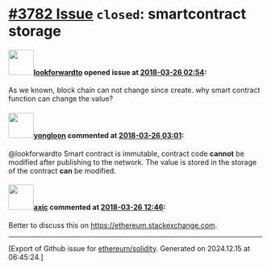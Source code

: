 # [\#3782 Issue](https://github.com/ethereum/solidity/issues/3782) `closed`: smartcontract storage

#### <img src="https://avatars.githubusercontent.com/u/18455637?v=4" width="50">[lookforwardto](https://github.com/lookforwardto) opened issue at [2018-03-26 02:54](https://github.com/ethereum/solidity/issues/3782):

As we known, block chain can not change since create. why  smart contract function can change the value? 

#### <img src="https://avatars.githubusercontent.com/u/12860854?u=a219e4f947c7c05fc5e1b9fe19d3c659a3b4277a&v=4" width="50">[yongloon](https://github.com/yongloon) commented at [2018-03-26 03:01](https://github.com/ethereum/solidity/issues/3782#issuecomment-376033255):

@lookforwardto 
Smart contract is immutable, contract code **cannot** be modified after publishing to the network. The value is stored in the storage of the contract **can** be modified.

#### <img src="https://avatars.githubusercontent.com/u/20340?v=4" width="50">[axic](https://github.com/axic) commented at [2018-03-26 12:46](https://github.com/ethereum/solidity/issues/3782#issuecomment-376153251):

Better to discuss this on https://ethereum.stackexchange.com.


-------------------------------------------------------------------------------



[Export of Github issue for [ethereum/solidity](https://github.com/ethereum/solidity). Generated on 2024.12.15 at 06:45:24.]

